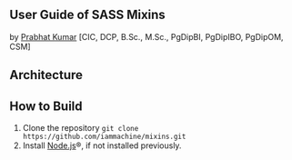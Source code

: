 ## User Guide of SASS Mixins
by [Prabhat Kumar](http://prabhatkumar.org/) [CIC, DCP, B.Sc., M.Sc., PgDipBI, PgDipIBO, PgDipOM, CSM]

## Architecture

## How to Build
1. Clone the repository `git clone https://github.com/iammachine/mixins.git`
2. Install [Node.js](https://nodejs.org/)®, if not installed previously.
